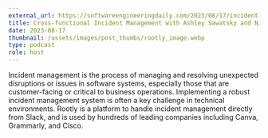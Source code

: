 ```yaml
---
external_url: https://softwareengineeringdaily.com/2023/08/17/incident-management/
title: Cross-functional Incident Management with Ashley Sawatsky and Niall Murphy
date: 2023-08-17
thumbnail: /assets/images/post_thumbs/rootly_image.webp
type: podcast
role: host
---
```


Incident management is the process of managing and resolving unexpected disruptions or issues in software systems, especially those that are customer-facing or critical to business operations. Implementing a robust incident management system is often a key challenge in technical environments. Rootly is a platform to handle incident management directly from Slack, and is used by hundreds of leading companies including Canva, Grammarly, and Cisco.